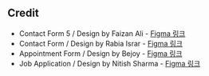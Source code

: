 ## Credit

- Contact Form 5 / Design by Faizan Ali - [Figma 링크](https://www.figma.com/community/file/1285223148135860491)
- Contact Form / Design by Rabia Israr - [Figma 링크](https://www.figma.com/community/file/1211313973694658452)
- Appointment Form / Design by Bejoy - [Figma 링크](https://www.figma.com/community/file/1295835845531190620)
- Job Application / Design by Nitish Sharma - [Figma 링크](https://www.figma.com/community/file/1199220142157640683)
